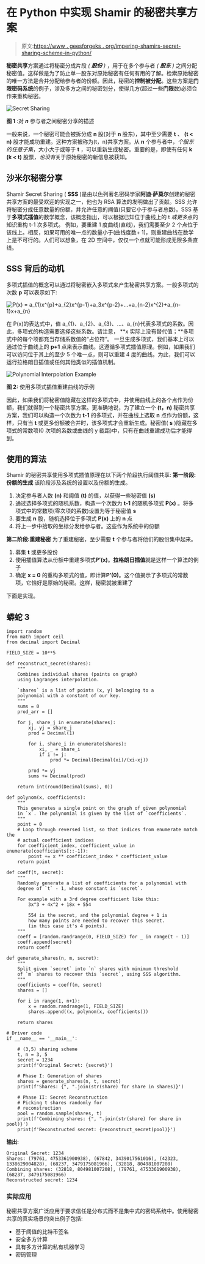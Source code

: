 # 在 Python 中实现 Shamir 的秘密共享方案

> 原文:[https://www . geesforgeks . org/impering-shamirs-secret-sharing-scheme-in-python/](https://www.geeksforgeeks.org/implementing-shamirs-secret-sharing-scheme-in-python/)

**秘密共享**方案通过将秘密分成片段 *( **股份** )* ，用于在多个参与者 *( **股东** )* 之间分配秘密值。这样做是为了防止单一股东对原始秘密有任何有用的了解。检索原始秘密的唯一方法是合并分配给参与者的份额。因此，秘密的**控制被分配**。这些方案是**门限密码系统**的例子，涉及多方之间的秘密划分，使得几方(超过一些**门限**数)必须合作来重构秘密。

![Secret Sharing](img/30ee2f212f1fd385e038edcc931f8297.png)

**图 1** :对 ***n*** 参与者之间秘密分享的描述

一般来说，一个秘密可能会被拆分成 **n** 股(对于 **n** 股东)，其中至少需要 **t** 、 **(t < n)** 股才能成功重建。这种方案被称为(t，n)共享方案。从 **n** 个参与者中，*个股东的任意子集*，大小大于或等于 **t** ，可以重新生成秘密。重要的是，即使有任何 **k (k < t)** 股票，*也没有*关于原始秘密的新信息被获知。

## 沙米尔秘密分享

Shamir Secret Sharing ( **SSS** )是由以色列著名密码学家**阿迪·萨莫尔**创建的秘密共享方案的最受欢迎的实现之一，他也为 RSA 算法的发明做出了贡献。SSS 允许将秘密分成任意数量的份额，并允许任意的阈值(只要它小于参与者总数)。SSS 基于**多项式插值**的数学概念，该概念指出，可以根据已知位于曲线上的 t *或更多*点的知识重构 t-1 次多项式。
例如，要重建 1 度曲线(直线)，我们需要至少 2 个点位于该线上。相反，如果可用的唯一点的数量小于(曲线度数+ 1)，则重建曲线在数学上是不可行的。人们可以想象，在 2D 空间中，仅仅一个点就可能形成无限多条直线。

## SSS 背后的动机

多项式插值的概念可以通过将秘密嵌入多项式来产生秘密共享方案。一般多项式的次数 **p** 可以表示如下:

![P(x) = a_{1}x^{p}+a_{2}x^{p-1}+a_3x^{p-2}+...+a_{n-2}x^{2}+a_{n-1}x+a_{n} ](img/e726baf09f655ebb25216d43a7a4d806.png "Rendered by QuickLaTeX.com")

在 P(x)的表达式中，值 a_{1}、a_{2}、a_{3}、…、a_{n}代表多项式的系数。因此，多项式的构造需要选择这些系数。请注意， **x 实际上没有替代值；**多项式中的每个项都充当存储系数值的“占位符”。
一旦生成多项式，我们基本上可以通过位于曲线上的 **p+1** 点来表示曲线。这遵循多项式插值原理。例如，如果我们可以访问位于其上的至少 5 个唯一点，则可以重建 4 度的曲线。为此，我们可以运行拉格朗日插值或任何其他类似的插值机制。

![Polynomial Interpolation Example](img/e99ead5b30db7a95cedeede8b44bb103.png)

**图 2:** 使用多项式插值重建曲线的示例

因此，如果我们将秘密值隐藏在这样的多项式中，并使用曲线上的各个点作为份额，我们就得到一个秘密共享方案。更准确地说，为了建立一个 **(t，n)** 秘密共享方案，我们可以构造一个次数为 **t-1** 的多项式，并在曲线上选取 **n** 点作为份额，这样，只有当 **t** 或更多份额被合并时，该多项式才会重新生成。秘密值( **s** )隐藏在多项式的常数项(0 次项的系数或曲线的 y 截距)中，只有在曲线重建成功后才能得到。

## 使用的算法

Shamir 的秘密共享使用多项式插值原理在以下两个阶段执行阈值共享:
**第一阶段:份额的生成**
该阶段涉及系统的设置以及份额的生成。

1.  决定参与者人数 **(n)** 和阈值 **(t)** 的值，以获得一些秘密值 **(s)**
2.  通过选择多项式的随机系数，构造一个次数为 **t-1** 的随机多项式 **P(x)** 。将多项式中的常数项(零次项的系数)设置为等于秘密值 **s**
3.  要生成 **n** 股，随机选择位于多项式 **P(x)** 上的 **n** 点
4.  将上一步中拾取的坐标分发给参与者。这些作为系统中的份额

**第二阶段:重建秘密**
为了重建秘密，至少需要 **t** 个参与者将他们的股份集中起来。

1.  募集 **t** 或更多股份
2.  使用插值算法从份额中重建多项式**P’(x)**。**拉格朗日插值**就是这样一个算法的例子
3.  确定 **x = 0** 的重构多项式的值，即计算**P’(0)**。这个值揭示了多项式的常数项，它恰好是原始的秘密。这样，秘密就被重建了

下面是实现。

## 蟒蛇 3

```
import random
from math import ceil
from decimal import Decimal

FIELD_SIZE = 10**5

def reconstruct_secret(shares):
    """
    Combines individual shares (points on graph)
    using Lagranges interpolation.

    `shares` is a list of points (x, y) belonging to a
    polynomial with a constant of our key.
    """
    sums = 0
    prod_arr = []

    for j, share_j in enumerate(shares):
        xj, yj = share_j
        prod = Decimal(1)

        for i, share_i in enumerate(shares):
            xi, _ = share_i
            if i != j:
                prod *= Decimal(Decimal(xi)/(xi-xj))

        prod *= yj
        sums += Decimal(prod)

    return int(round(Decimal(sums), 0))

def polynom(x, coefficients):
    """
    This generates a single point on the graph of given polynomial
    in `x`. The polynomial is given by the list of `coefficients`.
    """
    point = 0
    # Loop through reversed list, so that indices from enumerate match the
    # actual coefficient indices
    for coefficient_index, coefficient_value in enumerate(coefficients[::-1]):
        point += x ** coefficient_index * coefficient_value
    return point

def coeff(t, secret):
    """
    Randomly generate a list of coefficients for a polynomial with
    degree of `t` - 1, whose constant is `secret`.

    For example with a 3rd degree coefficient like this:
        3x^3 + 4x^2 + 18x + 554

        554 is the secret, and the polynomial degree + 1 is
        how many points are needed to recover this secret.
        (in this case it's 4 points).
    """
    coeff = [random.randrange(0, FIELD_SIZE) for _ in range(t - 1)]
    coeff.append(secret)
    return coeff

def generate_shares(n, m, secret):
    """
    Split given `secret` into `n` shares with minimum threshold
    of `m` shares to recover this `secret`, using SSS algorithm.
    """
    coefficients = coeff(m, secret)
    shares = []

    for i in range(1, n+1):
        x = random.randrange(1, FIELD_SIZE)
        shares.append((x, polynom(x, coefficients)))

    return shares

# Driver code
if __name__ == '__main__':

    # (3,5) sharing scheme
    t, n = 3, 5
    secret = 1234
    print(f'Original Secret: {secret}')

    # Phase I: Generation of shares
    shares = generate_shares(n, t, secret)
    print(f'Shares: {", ".join(str(share) for share in shares)}')

    # Phase II: Secret Reconstruction
    # Picking t shares randomly for
    # reconstruction
    pool = random.sample(shares, t)
    print(f'Combining shares: {", ".join(str(share) for share in pool)}')
    print(f'Reconstructed secret: {reconstruct_secret(pool)}')
```

**输出:**

```
Original Secret: 1234
Shares: (79761, 4753361900938), (67842, 3439017561016), (42323, 1338629004828), (68237, 3479175081966), (32818, 804981007208)
Combining shares: (32818, 804981007208), (79761, 4753361900938), (68237, 3479175081966)
Reconstructed secret: 1234
```

### 实际应用

秘密共享方案广泛应用于要求信任是分布式而不是集中式的密码系统中。使用秘密共享的真实场景的突出例子包括:

*   基于阈值的比特币签名
*   安全多方计算
*   具有多方计算的私有机器学习
*   密码管理